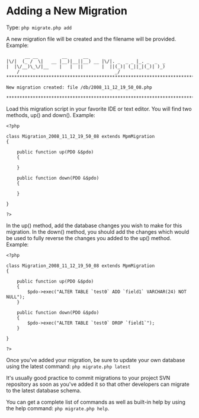 # Adding a New Migration #

Type: `php migrate.php add`

A new migration file will be created and the filename will be provided.  Example:

```
       __ __         __      __                                                 
|\/|  (_ /  \|   __ |__)|__||__) __ |\/|. _  _ _ |_. _  _  _                    
|  |\/__)\_\/|__    |   |  ||       |  ||(_)| (_||_|(_)| )_)                    
    /                                    _/                                     
********************************************************************************
                                                                                
New migration created: file /db/2008_11_12_19_50_08.php                         
                                                                                
********************************************************************************
```

Load this migration script in your favorite IDE or text editor.  You will find two methods, up() and down().  Example:

```
<?php

class Migration_2008_11_12_19_50_08 extends MpmMigration
{

	public function up(PDO &$pdo)
	{
		
	}

	public function down(PDO &$pdo)
	{
		
	}

}

?>
```

In the up() method, add the database changes you wish to make for this migration.  In the down() method, you should add the changes which would be used to fully reverse the changes you added to the up() method.  Example:

```
<?php

class Migration_2008_11_12_19_50_08 extends MpmMigration
{

	public function up(PDO &$pdo)
	{
		$pdo->exec("ALTER TABLE `test0` ADD `field1` VARCHAR(24) NOT NULL");
	}

	public function down(PDO &$pdo)
	{
		$pdo->exec("ALTER TABLE `test0` DROP `field1`");
	}

}

?>
```

Once you've added your migration, be sure to update your own database using the latest command: `php migrate.php latest`

It's usually good practice to commit migrations to your project SVN repository as soon as you've added it so that other developers can migrate to the latest database schema.

You can get a complete list of commands as well as built-in help by using the help command: `php migrate.php help`.